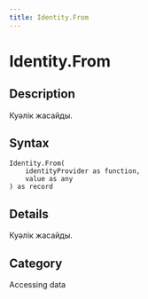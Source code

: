 ```yaml
---
title: Identity.From
---
```


# Identity.From


## Description

Куәлік жасайды.


## Syntax

```powerquery
Identity.From(
    identityProvider as function,
    value as any
) as record
```


## Details

Куәлік жасайды.



## Category
Accessing data
